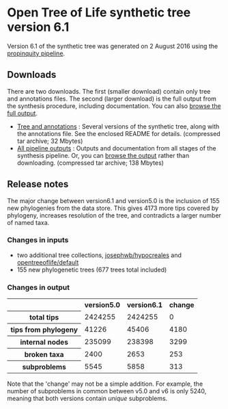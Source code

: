 # Open Tree of Life synthetic tree version 6.1

Version 6.1 of the synthetic tree was generated on 2 August 2016 using the [propinquity pipeline](https://github.com/OpenTreeOfLife/propinquity).

## Downloads
There are two downloads. The first (smaller download) contain only tree and annotations files. The second (larger download) is the full output from the synthesis procedure, including documentation. You can also [browse the full output](http://files.opentreeoflife.org/synthesis/opentree6.1/output/index.html).

* [Tree and annotations](http://files.opentreeoflife.org/synthesis/opentree6.1/opentree6.1_tree.tar.gz) : Several versions of the synthetic tree, along with the annotations file. See the enclosed README for details. (compressed tar archive; 32 Mbytes)
* [All pipeline outputs](http://files.opentreeoflife.org/synthesis/opentree6.1/opentree6.1_output.tgz) : Outputs and documentation from all stages of the synthesis pipeline. Or, you can [browse the output](http://files.opentreeoflife.org/synthesis/opentree6.1/output/index.html) rather than downloading. (compressed tar archive; 138 Mbytes)

## Release notes

The major change between version6.1 and version5.0 is the inclusion of 155 new phylogenies from the data store. This gives 4173 more tips covered by phylogeny, increases resolution of the tree, and contradicts a larger number of named taxa.

### Changes in inputs

* two additional tree collections, [josephwb/hypocreales](https://tree.opentreeoflife.org/curator/collections/josephwb/hypocreales) and [opentreeoflife/default](https://tree.opentreeoflife.org/curator/collections/opentreeoflife/default)
* 155 new phylogenetic trees (677 trees total included)

### Changes in output

<!-- 
N.B. stats tables must use inline HTML, since web2py doesn't know how to render table markdown :-/ 
-->
<table class="table table-condensed">
 <tr>
  <th><!--statistic-->&nbsp;</th>
  <th>version5.0</th>
  <th>version6.1</th>
  <th>change</th>
 </tr>
 <tr>
  <th>total tips</th>
  <td>2424255</td>
  <td>2424255</td>
  <td>0</td>
 </tr>
 <tr>
  <th>tips from phylogeny</th>
  <td>41226</td>
  <td>45406</td>
  <td>4180</td>
 </tr>
 <tr>
  <th>internal nodes</th>
  <td>235099</td>
  <td>238398</td>
  <td>3299</td>
 </tr>
 <tr>
  <th>broken taxa</th>
  <td>2400</td>
  <td>2653</td>
  <td>253</td>
 </tr>
 <tr>
  <th>subproblems</th>
  <td>5545</td>
  <td>5858</td>
  <td>313</td>
 </tr>
</table>

Note that the 'change' may not be a simple addition. For example, the number of subproblems in common between v5.0 and v6 is only 5240, meaning that both versions contain *unique* subproblems.
